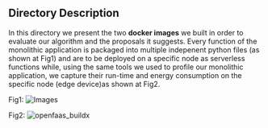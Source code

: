 ## Directory Description

In this directory we present the two **docker images** we built in order to evaluate our algorithm and the proposals it suggests. 
Every function of the monolithic application is packaged into multiple indepenent python files (as shown at Fig1) and are to be deployed on a specific node as serverless 
functions while, using the same tools we used to profile our monolithic application, we capture their run-time and energy consumption on the 
specific node (edge device)as shown at Fig2. 


Fig1: ![Images ](https://user-images.githubusercontent.com/77551993/148953794-701095e4-92ac-4004-bcfc-e7022b654bdb.png)

Fig2: ![openfaas_buildx](https://user-images.githubusercontent.com/77551993/148954077-e8fd9082-3667-4522-a253-71025ab29153.png)
